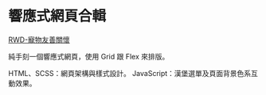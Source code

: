 # 響應式網頁合輯

[RWD-寵物友善關懷](https://celeste6666.github.io/rwd_project/PetCare/dist/home.html)

純手刻一個響應式網頁，使用 Grid 跟 Flex 來排版。

HTML、SCSS：網頁架構與樣式設計。
JavaScript：漢堡選單及頁面背景色系互動效果。


